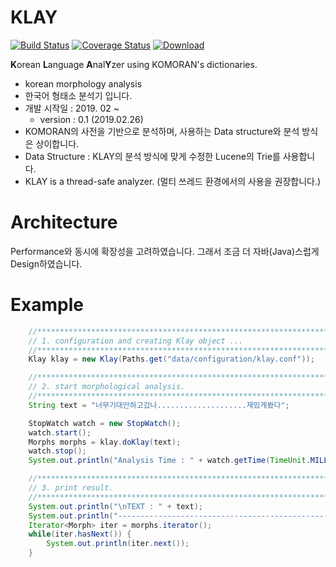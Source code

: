 # KLAY
[![Build Status](https://travis-ci.com/ks-shim/klay.svg?branch=master)](https://travis-ci.com/ks-shim/klay)
[![Coverage Status](https://coveralls.io/repos/github/ks-shim/klay/badge.svg?branch=master)](https://coveralls.io/github/ks-shim/klay?branch=master)
[ ![Download](https://api.bintray.com/packages/dwayne/nlp/klay/images/download.svg) ](https://bintray.com/dwayne/nlp/klay/_latestVersion)

**K**orean **L**anguage **A**nal**Y**zer using KOMORAN's dictionaries.
- korean morphology analysis
- 한국어 형태소 분석기 입니다.
- 개발 시작일 : 2019. 02 ~
  - version : 0.1 (2019.02.26)
- KOMORAN의 사전을 기반으로 분석하며, 사용하는 Data structure와 분석 방식은 상이합니다.
- Data Structure : KLAY의 분석 방식에 맞게 수정한 Lucene의 Trie를 사용합니다.
- KLAY is a thread-safe analyzer. (멀티 쓰레드 환경에서의 사용을 권장합니다.)


# Architecture
Performance와 동시에 확장성을 고려하였습니다. 그래서 조금 더 자바(Java)스럽게 Design하였습니다.

# Example
```java
    //***********************************************************************
    // 1. configuration and creating Klay object ...
    //***********************************************************************
    Klay klay = new Klay(Paths.get("data/configuration/klay.conf"));

    //***********************************************************************
    // 2. start morphological analysis.
    //***********************************************************************
    String text = "너무기대안하고갔나....................재밌게봤다";

    StopWatch watch = new StopWatch();
    watch.start();
    Morphs morphs = klay.doKlay(text);
    watch.stop();
    System.out.println("Analysis Time : " + watch.getTime(TimeUnit.MILLISECONDS) + " (ms)");

    //***********************************************************************
    // 3. print result.
    //***********************************************************************
    System.out.println("\nTEXT : " + text);
    System.out.println("-----------------------------------------------------------\n");
    Iterator<Morph> iter = morphs.iterator();
    while(iter.hasNext()) {
        System.out.println(iter.next());
    }
```

